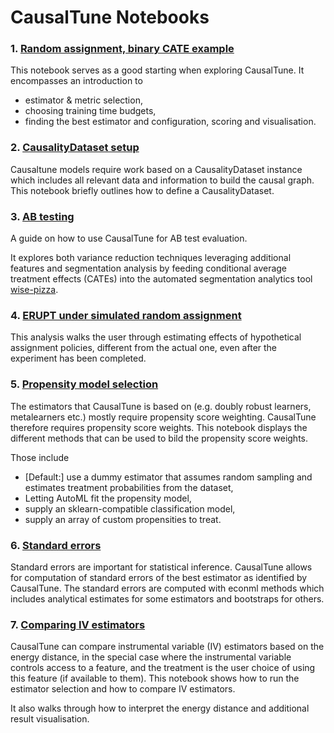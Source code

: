 # CausalTune Notebooks

### 1. [Random assignment, binary CATE example](https://github.com/transferwise/causaltune/blob/main/notebooks/Random%20assignment%2C%20binary%20CATE%20example.ipynb)
This notebook serves as a good starting when exploring CausalTune. It encompasses an introduction to 
- estimator & metric selection, 
- choosing training time budgets,
- finding the best estimator and configuration, scoring and visualisation.


### 2. [CausalityDataset setup](https://github.com/transferwise/causaltune/blob/main/notebooks/CausalityDataset%20setup.ipynb)
Causaltune models require work based on a CausalityDataset instance which includes all relevant data and information to build the causal graph. This notebook briefly outlines how to define a CausalityDataset.

### 3. [AB testing](https://github.com/transferwise/causaltune/blob/main/notebooks/AB%20testing.ipynb)

A guide on how to use CausalTune for AB test evaluation.

It explores both variance reduction techniques leveraging additional features and segmentation analysis by feeding conditional average treatment effects (CATEs) into the automated segmentation analytics tool [wise-pizza](https://github.com/transferwise/wise-pizza/).


### 4. [ERUPT under simulated random assignment](https://github.com/transferwise/causaltune/blob/main/notebooks/ERUPT%20under%20simulated%20random%20assignment.ipynb)

This analysis walks the user through estimating effects of hypothetical assignment policies, different from the actual one, even after the experiment has been completed.

### 5. [Propensity model selection](https://github.com/transferwise/causaltune/blob/main/notebooks/Propensity%20Model%20Selection.ipynb)

The estimators that CausalTune is based on (e.g. doubly robust learners, metalearners etc.) mostly require propensity score weighting. CausalTune therefore requires propensity score weights. This notebook displays the different methods that can be used to bild the propensity score weights.

Those include 
   - [Default:] use a dummy estimator that assumes random sampling and estimates treatment probabilities from the dataset,
   - Letting AutoML fit the propensity model,
   - supply an sklearn-compatible classification model,
   - supply an array of custom propensities to treat.

### 6. [Standard errors](https://github.com/transferwise/causaltune/blob/main/notebooks/Standard%20errors.ipynb)
Standard errors are important for statistical inference. CausalTune allows for computation of standard errors of the best estimator as identified by CausalTune. The standard errors are computed with econml methods which includes analytical estimates for some estimators and bootstraps for others. 

### 7. [Comparing IV estimators](https://github.com/transferwise/causaltune/blob/main/notebooks/Comparing%20IV%20Estimators.ipynb)
CausalTune can compare instrumental variable (IV) estimators based on the energy distance, in the special case where the instrumental variable controls access to a feature, and the treatment is the user choice of using this feature (if available to them). 
This notebook shows how to run the estimator selection and how to compare IV estimators. 

It also walks through how to interpret the energy distance and additional result visualisation.




